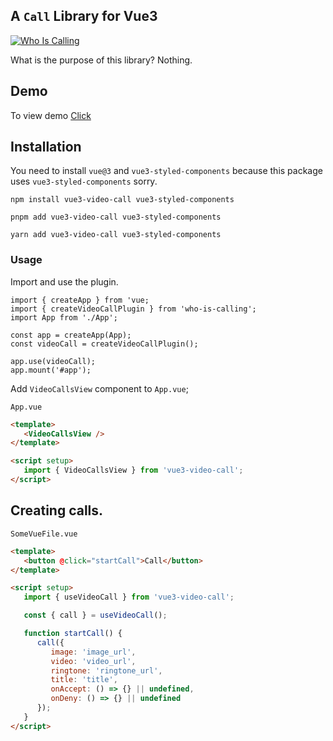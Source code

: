 ## A `Call` Library for Vue3

[![Who Is Calling](https://img.shields.io/npm/v/who-is-calling)](https://npmjs.com/package/who-is-calling)

What is the purpose of this library? Nothing.

## Demo

To view demo [Click](https://kadiryazici.github.io/vue3-video-call)

## Installation

You need to install `vue@3` and `vue3-styled-components` because this package uses `vue3-styled-components` sorry.

```
npm install vue3-video-call vue3-styled-components
```

```
pnpm add vue3-video-call vue3-styled-components
```

```
yarn add vue3-video-call vue3-styled-components
```

### Usage

Import and use the plugin.

```tsx
import { createApp } from 'vue;
import { createVideoCallPlugin } from 'who-is-calling';
import App from './App';

const app = createApp(App);
const videoCall = createVideoCallPlugin();

app.use(videoCall);
app.mount('#app');
```

Add `VideoCallsView` component to `App.vue`;

`App.vue`

```html
<template>
   <VideoCallsView />
</template>

<script setup>
   import { VideoCallsView } from 'vue3-video-call';
</script>
```

## Creating calls.

`SomeVueFile.vue`

```html
<template>
   <button @click="startCall">Call</button>
</template>

<script setup>
   import { useVideoCall } from 'vue3-video-call';

   const { call } = useVideoCall();

   function startCall() {
      call({
         image: 'image_url',
         video: 'video_url',
         ringtone: 'ringtone_url',
         title: 'title',
         onAccept: () => {} || undefined,
         onDeny: () => {} || undefined
      });
   }
</script>
```
